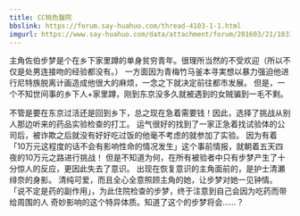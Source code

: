 ```yaml
---
title: CC桃色醫院
bbslink: https://forum.say-huahuo.com/thread-4103-1-1.html
imgurl: https://www.say-huahuo.com/data/attachment/forum/201603/21/183150b8f858zz8erjeouj.jpg
---
```


主角佐伯步梦是个在乡下家里蹲的单身贫穷青年。很理所当然的不受欢迎（所以不仅是处男连接吻的经验都没有。）
一方面因为青梅竹马釜本寻実想以暴力强迫他进行尼特族脱离计画造成他很大的麻烦，一念之下就决定前往都市发展。
但是，一个不知世间事的乡下人+家里蹲，刚到东京没多久就被遇到的女贼骗到一毛不剩。

不管是要在东京过活还是回到乡下，总之现在急着需要钱！因此，选择了挑战从别人那边听来的药品实验检查的打工。
运气很好的找到了一家正急着找试验体的公司后，被诈欺之后就没有好好吃过饭的他毫不考虑的就参加了实验。
因为有着「10万元这程度的话不会有影响性命的情况发生」这个事前情报，就朝着五天四夜的10万元之路进行挑战！
但是不知道为何，在所有被验者中只有步梦产生了十分惊人的反应，更因此失去了意识。
出现在恢复意识的主角面前的，是护士清瀬绯奈的身影。
清纯可爱，而且全心全意照顾主角的她，让步梦对她一见钟情。
「说不定是药的副作用」，为此住院检查的步梦，终于注意到自己会因为吃药而带给周围的人 奇妙影响的这个特异体质。知道了这个的步梦将会……？<!--more-->
